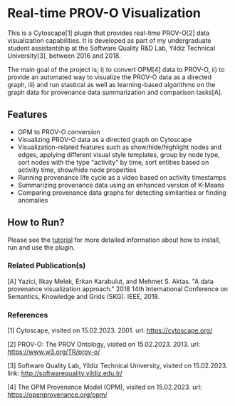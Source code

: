 # Real-time PROV-O Visualization

This is a Cytoscape[1] plugin that provides real-time PROV-O[2] data visualization capabilities. It is developed as part of my undergraduate student assistantship at the Software Quality R&D Lab, Yildiz Technical University[3], between 2016 and 2018.

The main goal of the project is; i) to convert OPM[4] data to PROV-O, ii) to provide an automated way to visualize the PROV-O data as a directed graph, iii) and run stastical as well as learning-based algorithms on the graph data for provenance data summarization and comparison tasks[A].

## Features
- OPM to PROV-O conversion
- Visualizing PROV-O data as a directed graph on Cytoscape
- Visualization-related features such as show/hide/highlight nodes and edges, applying different visual style templates, group by node type, sort nodes with the type "activity" by time, sort entities based on activity time, show/hide node properties
- Running provenance life cycle as a video based on activity timestamps
- Summarizing provenance data using an enhanced version of K-Means
- Comparing provenance data graphs for detecting similarities or finding anomalies

## How to Run?
Please see the [tutorial](https://github.com/erkankarabulut/real-time-provenance-visualization/blob/master/doc/Tutorial.docx) for more detailed information about how to install, run and use the plugin.

### Related Publication(s)
[A] Yazici, Ilkay Melek, Erkan Karabulut, and Mehmet S. Aktas. "A data provenance visualization approach." 2018 14th International Conference on Semantics, Knowledge and Grids (SKG). IEEE, 2018.

### References
[1] Cytoscape, visited on 15.02.2023. 2001. url: https://cytoscape.org/

[2] PROV-O: The PROV Ontology, visited on 15.02.2023. 2013. url: https://www.w3.org/TR/prov-o/

[3] Software Quality Lab, Yildiz Technical University, visited on 15.02.2023. link: http://softwarequality.yildiz.edu.tr/

[4] The OPM Provenance Model (OPM), visited on 15.02.2023. url: https://openprovenance.org/opm/
